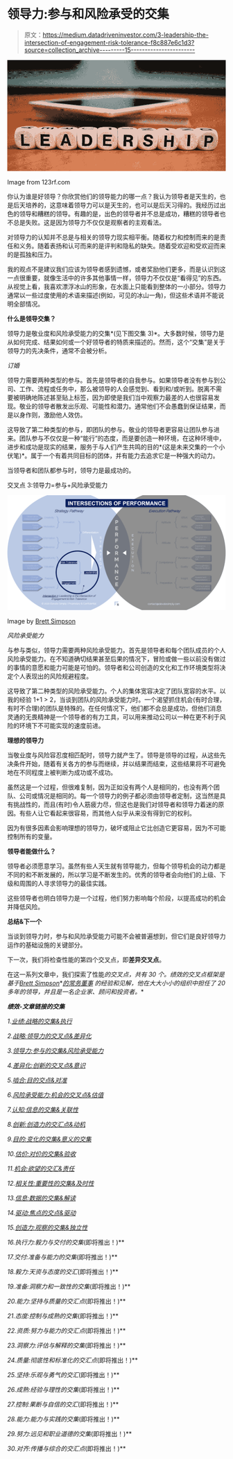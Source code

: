 # 领导力:参与和风险承受的交集

> 原文：<https://medium.datadriveninvestor.com/3-leadership-the-intersection-of-engagement-risk-tolerance-f8c887e6c1d3?source=collection_archive---------15----------------------->

![](img/17e3080a64ee368a9ea09db381c2f2ee.png)

Image from 123rf.com

你认为谁是好领导？你欣赏他们的领导能力的哪一点？我认为领导者是天生的，也是后天培养的，这意味着领导力可以是天生的，也可以是后天习得的。我经历过出色的领导和糟糕的领导。有趣的是，出色的领导者并不总是成功，糟糕的领导者也不总是失败。这是因为领导力不仅仅是观察者的主观看法。

对领导力的认知并不总是与相关的领导力现实相平衡。随着权力和控制而来的是责任和义务。随着表扬和认可而来的是评判和隐私的缺失。随着受欢迎和受欢迎而来的是孤独和压力。

我的观点不是建议我们应该为领导者感到遗憾，或者奖励他们更多，而是认识到这一点很重要，就像生活中的许多其他事情一样，领导力不仅仅是“看得见”的东西。从视觉上看，我喜欢漂浮冰山的形象，在水面上只能看到整体的一小部分。领导力通常以一些过度使用的术语来描述(例如，可见的冰山一角)，但这些术语并不能说明全部情况。

**什么是领导交集？**

领导力是敬业度和风险承受能力的交集*(见下图交集 3)*。大多数时候，领导力是从如何完成、结果如何或一个好领导者的特质来描述的。然而，这个“交集”是关于领导力的先决条件，通常不会被分析。

*订婚*

领导力需要两种类型的参与。首先是领导者的自我参与。如果领导者没有参与到公司、工作、流程或任务中，那么被领导的人会感觉到、看到和/或听到。脱离不需要被明确地陈述甚至贴上标签，因为即使是我们当中观察力最差的人也很容易发现。敬业的领导者散发出乐观、可能性和潜力。通常他们不会愚蠢到保证结果，而是以身作则，激励他人效仿。

这导致了第二种类型的参与，即团队的参与。敬业的领导者更容易让团队参与进来。团队参与不仅仅是一种“能行”的态度，而是要创造一种环境，在这种环境中，进步和成功是现实的结果，服务于与人们产生共鸣的目的*(这是未来交集的一个小伏笔)*。属于一个有着共同目标的团体，并有能力去追求它是一种强大的动力。

当领导者和团队都参与时，领导力是最成功的。

交叉点 3:领导力=参与+风险承受能力

![](img/36c0fab79a75340e11cb1da7d48318f8.png)

Image by [Brett Simpson](https://medium.com/u/191cf90a65d7?source=post_page-----f8c887e6c1d3--------------------------------)

*风险承受能力*

与参与类似，领导力需要两种风险承受能力。首先是领导者和每个团队成员的个人风险承受能力。在不知道确切结果甚至后果的情况下，冒险或做一些以前没有做过的事情的意愿和能力可能是可怕的。领导者和公司创造的文化和工作环境类型将决定个人表现出的风险规避程度。

这导致了第二种类型的风险承受能力。个人的集体宽容决定了团队宽容的水平。以我的经验 1+1 > 2，当谈到团队的风险承受能力时。一个渴望抓住机会(有时合理，有时不合理)的团队是特殊的。在任何情况下，他们都不会总是成功，但他们消息灵通的无畏精神是一个领导者的有力工具，可以用来推动公司以一种在更不利于风险的环境下不可能实现的速度前进。

**理想的领导力**

当敬业度与风险容忍度相匹配时，领导力就产生了。领导是领导的过程，从这些先决条件开始，随着有关各方的参与而继续，并以结果而结束，这些结果将不可避免地在不同程度上被判断为成功或不成功。

虽然这是一个过程，但很难复制，因为正如没有两个人是相同的，也没有两个团队、公司或情况是相同的。每一个领导力的例子都必须由领导者定制，这当然是具有挑战性的，而且(有时)令人筋疲力尽，但这也是我们对领导者和领导力着迷的原因。有些人让它看起来很容易，而其他人似乎从来没有得到它的权利。

因为有很多因素会影响理想的领导力，破坏或阻止它比创造它更容易，因为不可能控制所有的变量。

**领导者能做什么？**

领导者必须愿意学习。虽然有些人天生就有领导能力，但每个领导机会的动力都是不同的和不断发展的，所以学习是不断发生的。优秀的领导者会向他们的上级、下级和周围的人寻求领导力的最佳实践。

这些领导者也明白领导力是一个过程，他们努力影响每个阶段，以提高成功的机会并降低风险。

**总结&下一个**

当谈到领导力时，参与和风险承受能力可能不会被普遍想到，但它们是良好领导力运作的基础设施的关键部分。

下一次，我们将检查性能的第四个交叉点，即**差异交叉点**。

在这一系列文章中，我们探索了性能*的交叉点，共有 30 个。*绩效的交叉点*框架是基于*[*Brett Simpson*](https://www.linkedin.com/in/brettjsimpson/)*[*的常务董事*](https://www.linkedin.com/company/elevatesimply/) *的经验和见解，他在大大小小的组织中担任了 20 多年的领导，并且是一名企业家、顾问和投资者。**

***绩效-文章链接的交集***

*1.[业绩:战略的交集&执行](https://medium.com/the-innovation/1-performance-the-intersection-of-strategy-execution-2bf06329f8d4)*

*2.[战略:领导力的交叉点&差异化](https://medium.com/the-innovation/2-strategy-the-intersection-of-leadership-differentiation-a568b17731ab)*

*3.[领导力:参与的交集&风险承受能力](https://medium.com/the-innovation/3-leadership-the-intersection-of-engagement-risk-tolerance-f8c887e6c1d3)*

*4.[差异化:创新的交叉点&意识](https://medium.com/@brettjsimpson/4-differentiation-the-intersection-of-innovation-awareness-a21d053ecf12)*

*5.[啮合:目的交点&对准](https://medium.com/@brettjsimpson/5-engagement-the-intersection-of-purpose-alignment-953747437c26)*

*6.[风险承受能力:机会的交叉点&估值](https://medium.com/@brettjsimpson/6-risk-tolerance-the-intersection-of-opportunity-valuation-29cf4d9a0ac)*

*7.[认知:信息的交集&关联性](https://medium.com/@brettjsimpson/7-awareness-the-intersection-of-information-relevance-f0fd5322bcb7)*

*8.[创新:创造力的交汇点&动机](https://medium.com/@brettjsimpson/8-innovation-the-intersection-of-creativity-motivation-7c1a12e0d5e2)*

*9.[目的:变化的交集&意义的交集](https://medium.com/@brettjsimpson/9-purpose-the-intersection-of-change-meaningfulness-9f12b0153e1)*

*10.[估价:对价的交集&验收](https://medium.com/@brettjsimpson/valuation-the-intersection-of-consideration-acceptance-eebe7b15e763)*

*11.[机会:欲望的交汇&责任](https://medium.com/the-innovation/opportunity-the-intersection-of-desire-accountability-7e81adb1e195)*

*12.[相关性:重要性的交集&及时性](https://medium.com/@brettjsimpson/relevance-the-intersection-of-importance-timeliness-56cc748eb066)*

*13.[信息:数据的交集&解读](https://medium.com/@brettjsimpson/information-the-intersection-of-data-interpretation-62acc94ba8bf)*

*14.[驱动:焦点的交点&驱动](https://medium.com/@brettjsimpson/14-motivation-the-intersection-of-focus-drive-d9ebd3ca9951)*

*15.[创造力:观察的交集&独立性](https://medium.com/@brettjsimpson/15-creativity-the-intersection-of-observation-independence-57f7294acb2b)*

*16.执行力:毅力与交付的交集*(即将推出！)**

*17.交付:准备与能力的交集*(即将推出！)**

*18.毅力:天资与态度的交汇*(即将推出！)**

*19.准备:洞察力和一致性的交集*(即将推出！)**

*20.能力:坚持与质量的交汇点*(即将推出！)**

*21.态度:控制与成熟的交集*(即将推出！)**

*22.资质:努力与能力的交汇点*(即将推出！)**

*23.洞察力:评估与解释的交集*(即将推出！)**

*24.质量:彻底性和标准化的交汇点*(即将推出！)**

*25.坚持:乐观与勇气的交汇*(即将推出！)**

*26.成熟:经验与理性的交集*(即将推出！)**

*27.控制:果断与自信的交汇*(即将推出！)**

*28.能力:能力与实践的交集*(即将推出！)**

*29.努力:远见和职业道德的交集*(即将推出！)**

*30.对齐:传播与综合的交汇点*(即将推出！)**